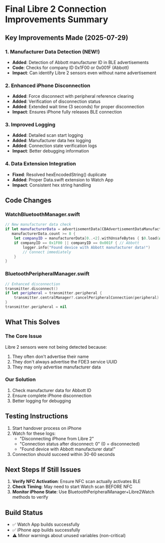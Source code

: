 # Final Libre 2 Connection Improvements Summary

## Key Improvements Made (2025-07-29)

### 1. Manufacturer Data Detection (NEW!)
- **Added**: Detection of Abbott manufacturer ID in BLE advertisements
- **Code**: Checks for company ID 0x1F00 or 0x001F (Abbott)
- **Impact**: Can identify Libre 2 sensors even without name advertisement

### 2. Enhanced iPhone Disconnection
- **Added**: Force disconnect with peripheral reference clearing
- **Added**: Verification of disconnection status
- **Added**: Extended wait time (3 seconds) for proper disconnection
- **Impact**: Ensures iPhone fully releases BLE connection

### 3. Improved Logging
- **Added**: Detailed scan start logging
- **Added**: Manufacturer data hex logging
- **Added**: Connection state verification logs
- **Impact**: Better debugging information

### 4. Data Extension Integration
- **Fixed**: Resolved hexEncodedString() duplicate
- **Added**: Proper Data.swift extension to Watch App
- **Impact**: Consistent hex string handling

## Code Changes

### WatchBluetoothManager.swift
```swift
// New manufacturer data check
if let manufacturerData = advertisementData[CBAdvertisementDataManufacturerDataKey] as? Data,
   manufacturerData.count >= 8 {
    let companyID = manufacturerData[0..<2].withUnsafeBytes { $0.load(as: UInt16.self) }
    if companyID == 0x1F00 || companyID == 0x001F { // Abbott
        logger.info("Found device with Abbott manufacturer data!")
        // Connect immediately
    }
}
```

### BluetoothPeripheralManager.swift
```swift
// Enhanced disconnection
transmitter.disconnect()
if let peripheral = transmitter.peripheral {
    transmitter.centralManager?.cancelPeripheralConnection(peripheral)
}
transmitter.peripheral = nil
```

## What This Solves

### The Core Issue
Libre 2 sensors were not being detected because:
1. They often don't advertise their name
2. They don't always advertise the FDE3 service UUID
3. They may only advertise manufacturer data

### Our Solution
1. Check manufacturer data for Abbott ID
2. Ensure complete iPhone disconnection
3. Better logging for debugging

## Testing Instructions

1. Start handover process on iPhone
2. Watch for these logs:
   - "Disconnecting iPhone from Libre 2"
   - "Connection status after disconnect: 0" (0 = disconnected)
   - "Found device with Abbott manufacturer data!"
3. Connection should succeed within 30-60 seconds

## Next Steps If Still Issues

1. **Verify NFC Activation**: Ensure NFC scan actually activates BLE
2. **Check Timing**: May need to start Watch scan BEFORE NFC
3. **Monitor iPhone State**: Use BluetoothPeripheralManager+Libre2Watch methods to verify

## Build Status
- ✅ Watch App builds successfully
- ✅ iPhone app builds successfully
- ⚠️ Minor warnings about unused variables (non-critical)